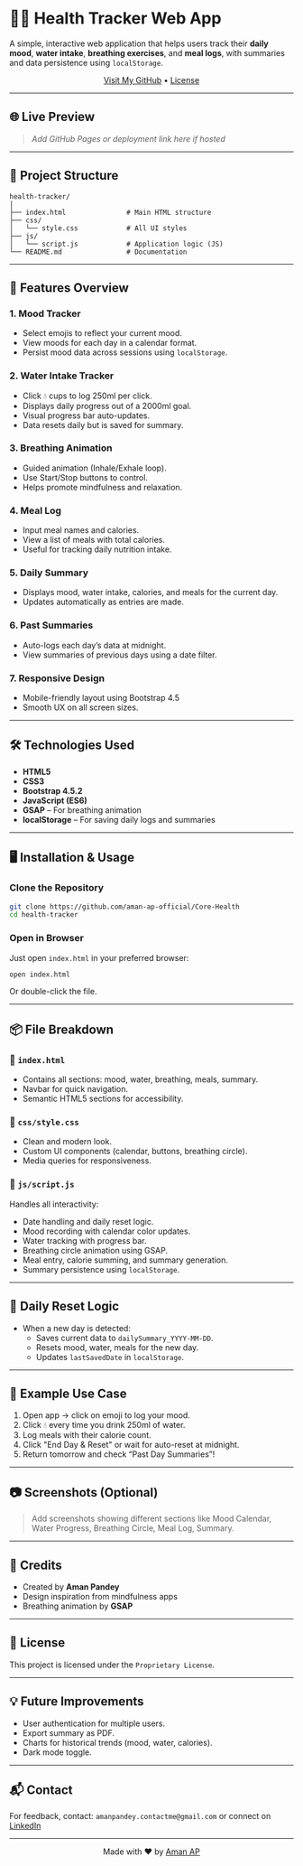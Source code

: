 
# 🧠💧 Health Tracker Web App

A simple, interactive web application that helps users track their **daily mood**, **water intake**, **breathing exercises**, and **meal logs**, with summaries and data persistence using `localStorage`.

<p align="center">
  <a href="https://github.com/aman-ap-official" target="_blank">Visit My GitHub</a> • <a href="https://github.com/aman-ap-official/Animation-in-html/blob/main/License">License</a>
</p>

---

## 🌐 Live Preview

> *Add GitHub Pages or deployment link here if hosted*

---

## 📁 Project Structure

```
health-tracker/
│
├── index.html               # Main HTML structure
├── css/
│   └── style.css            # All UI styles
├── js/
│   └── script.js            # Application logic (JS)
└── README.md                # Documentation
```

---

## 🚀 Features Overview

### 1. **Mood Tracker**
- Select emojis to reflect your current mood.
- View moods for each day in a calendar format.
- Persist mood data across sessions using `localStorage`.

### 2. **Water Intake Tracker**
- Click 💧 cups to log 250ml per click.
- Displays daily progress out of a 2000ml goal.
- Visual progress bar auto-updates.
- Data resets daily but is saved for summary.

### 3. **Breathing Animation**
- Guided animation (Inhale/Exhale loop).
- Use Start/Stop buttons to control.
- Helps promote mindfulness and relaxation.

### 4. **Meal Log**
- Input meal names and calories.
- View a list of meals with total calories.
- Useful for tracking daily nutrition intake.

### 5. **Daily Summary**
- Displays mood, water intake, calories, and meals for the current day.
- Updates automatically as entries are made.

### 6. **Past Summaries**
- Auto-logs each day’s data at midnight.
- View summaries of previous days using a date filter.

### 7. **Responsive Design**
- Mobile-friendly layout using Bootstrap 4.5
- Smooth UX on all screen sizes.

---

## 🛠️ Technologies Used

- **HTML5**
- **CSS3**
- **Bootstrap 4.5.2**
- **JavaScript (ES6)**
- **GSAP** – For breathing animation
- **localStorage** – For saving daily logs and summaries

---

## 🖥️ Installation & Usage

### Clone the Repository

```bash
git clone https://github.com/aman-ap-official/Core-Health
cd health-tracker
```

### Open in Browser

Just open `index.html` in your preferred browser:

```bash
open index.html
```

Or double-click the file.

---

## 📦 File Breakdown

### 📄 `index.html`

- Contains all sections: mood, water, breathing, meals, summary.
- Navbar for quick navigation.
- Semantic HTML5 sections for accessibility.

### 🎨 `css/style.css`

- Clean and modern look.
- Custom UI components (calendar, buttons, breathing circle).
- Media queries for responsiveness.

### 🧠 `js/script.js`

Handles all interactivity:

- Date handling and daily reset logic.
- Mood recording with calendar color updates.
- Water tracking with progress bar.
- Breathing circle animation using GSAP.
- Meal entry, calorie summing, and summary generation.
- Summary persistence using `localStorage`.

---

## 🔁 Daily Reset Logic

- When a new day is detected:
  - Saves current data to `dailySummary_YYYY-MM-DD`.
  - Resets mood, water, meals for the new day.
  - Updates `lastSavedDate` in `localStorage`.

---

## 🧪 Example Use Case

1. Open app → click on emoji to log your mood.
2. Click 💧 every time you drink 250ml of water.
3. Log meals with their calorie count.
4. Click "End Day & Reset" or wait for auto-reset at midnight.
5. Return tomorrow and check “Past Day Summaries”!

---

## 📷 Screenshots (Optional)

> Add screenshots showing different sections like Mood Calendar, Water Progress, Breathing Circle, Meal Log, Summary.

---

## 🙌 Credits

- Created by **Aman Pandey**
- Design inspiration from mindfulness apps
- Breathing animation by **GSAP**

---

## 📄 License

This project is licensed under the `Proprietary License`.

---

## 💡 Future Improvements

- User authentication for multiple users.
- Export summary as PDF.
- Charts for historical trends (mood, water, calories).
- Dark mode toggle.

---

## 📬 Contact

For feedback, contact: `amanpandey.contactme@gmail.com` or connect on [LinkedIn](https://www.linkedin.com/in/aman-pandey-ap)

---

<p align="center">
  Made with ❤ by <a href="https://github.com/aman-ap-official">Aman AP</a>
</p>
